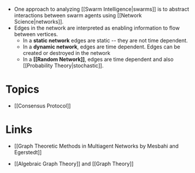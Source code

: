 * One approach to analyzing [[Swarm Intelligence|swarms]] is to abstract interactions between swarm agents using [[Network Science|networks]]. 
* Edges in the network are interpreted as enabling information to flow between vertices. 
	* In a **static network** edges are static -- they are not time dependent.
	* In a **dynamic network**, edges are time dependent. Edges can be created or destroyed in the network
	* In a **[[Random Network]]**, edges are time dependent and also [[Probability Theory|stochastic]]. 

# Topics
* [[Consensus Protocol]]

# Links
* [[Graph Theoretic Methods in Multiagent Networks by Mesbahi and Egerstedt]]

* [[Algebraic Graph Theory]] and [[Graph Theory]]

